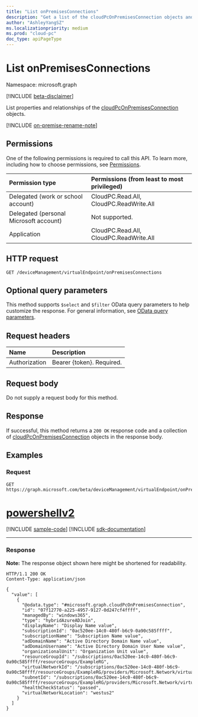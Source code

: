 ```yaml
---
title: "List onPremisesConnections"
description: "Get a list of the cloudPcOnPremisesConnection objects and their properties."
author: "AshleyYangSZ"
ms.localizationpriority: medium
ms.prod: "cloud-pc"
doc_type: apiPageType
---
```


# List onPremisesConnections

Namespace: microsoft.graph

[!INCLUDE [beta-disclaimer](../../includes/beta-disclaimer.md)]

List properties and relationships of the [cloudPcOnPremisesConnection](../resources/cloudpconpremisesconnection.md) objects.

[!INCLUDE [on-premise-rename-note](../../includes/on-premise-rename-note.md)]

## Permissions

One of the following permissions is required to call this API. To learn more, including how to choose permissions, see [Permissions](/graph/permissions-reference).

|Permission type|Permissions (from least to most privileged)|
|:---|:---|
|Delegated (work or school account)|CloudPC.Read.All, CloudPC.ReadWrite.All|
|Delegated (personal Microsoft account)|Not supported.|
|Application|CloudPC.Read.All, CloudPC.ReadWrite.All|

## HTTP request

<!-- {
  "blockType": "ignored"
}
-->

``` http
GET /deviceManagement/virtualEndpoint/onPremisesConnections
```

## Optional query parameters

This method supports `$select` and `$filter` OData query parameters to help customize the response. For general information, see [OData query parameters](/graph/query-parameters).

## Request headers

| Name          | Description               |
| :------------ | :------------------------ |
| Authorization | Bearer {token}. Required. |

## Request body

Do not supply a request body for this method.

## Response

If successful, this method returns a `200 OK` response code and a collection of [cloudPcOnPremisesConnection](../resources/cloudpconpremisesconnection.md) objects in the response body.

## Examples

### Request


<!-- {
  "blockType": "request",
  "name": "list_cloudpconpremisesconnections"
}
-->

``` http
GET https://graph.microsoft.com/beta/deviceManagement/virtualEndpoint/onPremisesConnections
```

# [powershellv2](#tab/powershellv2)
[!INCLUDE [sample-code](../includes/snippets/powershellv2/list-cloudpconpremisesconnections-powershellv2-snippets.md)]
[!INCLUDE [sdk-documentation](../includes/snippets/snippets-sdk-documentation-link.md)]

---

### Response


**Note:** The response object shown here might be shortened for readability.
<!-- {
  "blockType": "response",
  "truncated": true,
  "@odata.type": "microsoft.graph.cloudPcOnPremisesConnection",
  "isCollection": true
}
-->

``` http
HTTP/1.1 200 OK
Content-Type: application/json

{
  "value": [
    {
      "@odata.type": "#microsoft.graph.cloudPcOnPremisesConnection",
      "id": "07f12770-a225-4957-9127-0d247cf4ffff",
      "managedBy": "windows365",
      "type": "hybridAzureADJoin",
      "displayName": "Display Name value",
      "subscriptionId": "0ac520ee-14c0-480f-b6c9-0a90c585ffff",
      "subscriptionName": "Subscription Name value",
      "adDomainName": "Active Directory Domain Name value",
      "adDomainUsername": "Active Directory Domain User Name value",
      "organizationalUnit": "Organization Unit value",
      "resourceGroupId": "/subscriptions/0ac520ee-14c0-480f-b6c9-0a90c585ffff/resourceGroups/ExampleRG",
      "virtualNetworkId": "/subscriptions/0ac520ee-14c0-480f-b6c9-0a90c58ffff/resourceGroups/ExampleRG/providers/Microsoft.Network/virtualNetworks/ExampleVNet",
      "subnetId": "/subscriptions/0ac520ee-14c0-480f-b6c9-0a90c585ffff/resourceGroups/ExampleRG/providers/Microsoft.Network/virtualNetworks/ExampleVNet/subnets/default",
      "healthCheckStatus": "passed",
      "virtualNetworkLocation": "westus2"
    }
  ]
}
```
